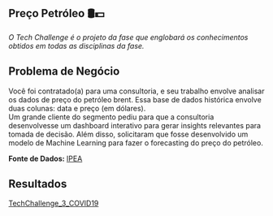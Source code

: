## Preço Petróleo 🛢💵
*O Tech Challenge é o projeto da fase que englobará os conhecimentos obtidos em todas as disciplinas da fase.*

**Problema de Negócio**
---
Você foi contratado(a) para uma consultoria, e seu trabalho envolve analisar os dados de preço do petróleo brent. Essa base de dados histórica envolve duas colunas: data e preço (em dólares).<br> 
Um grande cliente do segmento pediu para que a consultoria desenvolvesse um dashboard interativo para gerar insights relevantes para tomada de decisão. Além disso, solicitaram que fosse desenvolvido um modelo de Machine Learning para fazer o forecasting do preço do petróleo.

**Fonte de Dados:** [IPEA](http://www.ipeadata.gov.br/ExibeSerie.aspx?module=m&serid=1650971490&oper=view)

**Resultados**
---
[TechChallenge_3_COVID19](https://github.com/pamelacristtine/PosTech-DataAnalytics-Fiap/blob/main/TC03-Covid_19/results/TechChallenge_3_COVID19.pdf)  

